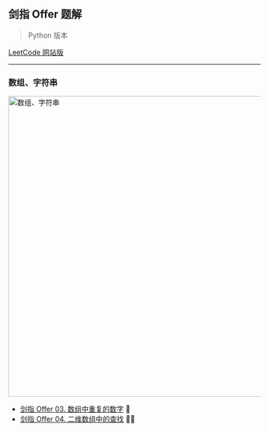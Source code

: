 ## 剑指 Offer 题解

> Python 版本

[LeetCode 网站版](https://leetcode-cn.com/problemset/lcof/)

<hr />

### 数组、字符串

<img src="https://cdn.jsdelivr.net/gh/MatNoble/Images/20210327102030.png" title="数组、字符串" width=600/>

- [剑指 Offer 03. 数组中重复的数字](./offer03.ipynb) 🌟
- [剑指 Offer 04. 二维数组中的查找](./offer04.ipynb) 🌟🌟